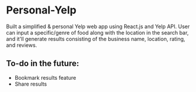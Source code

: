# Personal-Yelp

Built a simplified & personal Yelp web app using React.js and Yelp API. User can input a specific/genre of food along with the location in the search bar, and it'll generate results consisting of the business name, location, rating, and reviews. 

## To-do in the future:
- Bookmark results feature
- Share results
